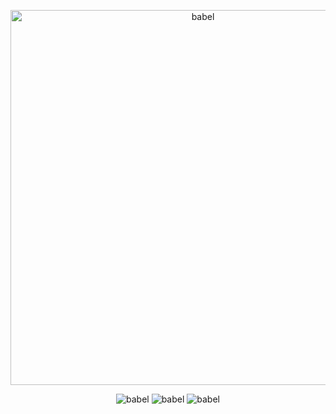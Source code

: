 <p align="center">
    <img alt="babel" src="http://imgur.com/download/FaZTpoJ" width="600">
</p>

<p align="center">
    <img alt="babel" src="https://travis-ci.org/romainisnel/discord-music-go.svg?branch=master">
    <img alt="babel" src="https://img.shields.io/badge/version-1-blue.svg">
    <img alt="babel" src="https://goreportcard.com/badge/github.com/romainisnel/discord-music-go">
</p>

